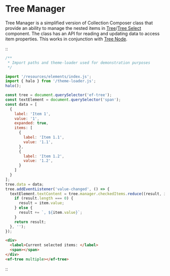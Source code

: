 <!-- 
title: Tree Manager
location: ./custom-components/utils/tree-manager
type: page
layout: default
-->

# Tree Manager

Tree Manager is a simplified version of Collection Composer class that provide an ability to manage the nested items in [Tree](/elements/tree)/[Tree Select](/elements/tree-select) component. The class has an API for reading and updating data to access item properties. This works in conjunction with [Tree Node](/custom-components/utils/tree-node). 

::
```javascript
/**
 * Import paths and theme-loader used for demonstration purposes
 */

import '/resources/elements/index.js';
import { halo } from '/theme-loader.js';
halo();

const tree = document.querySelector('ef-tree');
const textElement = document.querySelector('span');
const data = [
  {
    label: 'Item 1',
    value: '1',
    expanded: true,
    items: [
      {
        label: 'Item 1.1',
        value: '1.1',
      },
      {
        label: 'Item 1.2',
        value: '1.2',
      }
    ]
  }
];
tree.data = data;
tree.addEventListener('value-changed', () => {
  textElement.textContent = tree.manager.checkedItems.reduce((result, item) => {
    if (result.length === 0) {
      result = item.value;
    } else {
      result += `, ${item.value}`;
    }
    return result;
  }, '');
});
```

```html
<div>
  <label>Current selected items: </label>
  <span></span>
</div>
<ef-tree multiple></ef-tree>
```
::